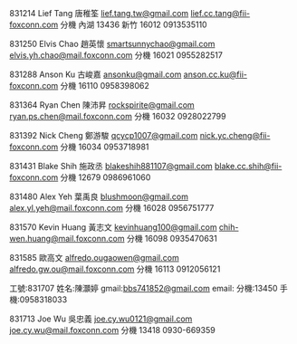 831214
Lief Tang  唐稚筌
lief.tang.tw@gmail.com
lief.cc.tang@fii-foxconn.com
分機 內湖 13436 新竹 16012
0913535110

831250
Elvis Chao 趙英懷
smartsunnychao@gmail.com
elvis.yh.chao@mail.foxconn.com
分機 16021
0955282517

831288
Anson Ku 古峻嘉
ansonku@gmail.com
anson.cc.ku@fii-foxconn.com
分機 16110
0958398062

831364
Ryan Chen 陳沛昇
rockspirite@gmail.com
ryan.ps.chen@mail.foxconn.com
分機 16032
0928022799

831392
Nick Cheng 鄭游駿
qcycp1007@gmail.com
nick.yc.cheng@fii-foxconn.com
分機 16034
0953718981

831431
Blake Shih 施政丞
blakeshih881107@gmail.com
blake.cc.shih@fii-foxconn.com
分機 12679
0986961060

831480
Alex Yeh 葉禹良
blushmoon@gmail.com
alex.yl.yeh@mail.foxconn.com
分機 16028
0956751777

831570
Kevin Huang 黃志文
kevinhuang100@gmail.com
chih-wen.huang@mail.foxconn.com
分機 16098
0935470631

831585
歐高文
alfredo.ougaowen@gmail.com
alfredo.gw.ou@mail.foxconn.com
分機 16113
0912056121

工號:831707
姓名:陳灝婷
gmail:bbs741852@gmail.com
email:
分機:13450
手機:0958318033

831713
Joe Wu 吳忠義
joe.cy.wu0121@gmail.com
joe.cy.wu@mail.foxconn.com
分機 13418
0930-669359